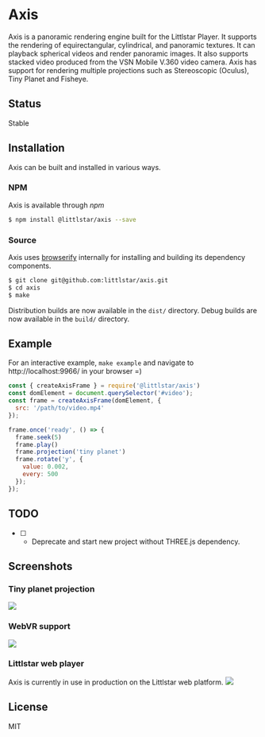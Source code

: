 Axis
======

Axis is a panoramic rendering engine built for the Littlstar Player. It supports the rendering of
equirectangular, cylindrical, and panoramic textures. It can playback
spherical videos and render panoramic images. It also supports stacked
video produced from the VSN Mobile V.360 video camera. Axis has support for
rendering multiple projections such as Stereoscopic (Oculus), Tiny Planet and
Fisheye.

## Status

Stable

## Installation

Axis can be built and installed in various ways.

### NPM

Axis is available through *npm*

```sh
$ npm install @littlstar/axis --save
```

### Source

Axis uses [browserify](http://browserify.org/) internally for installing and
building its dependency components.

```sh
$ git clone git@github.com:littlstar/axis.git
$ cd axis
$ make
```

Distribution builds are now available in the `dist/` directory.
Debug builds are now available in the `build/` directory.

## Example

For an interactive example, `make example` and navigate to http://localhost:9966/ in your browser =)

```js
const { createAxisFrame } = require('@littlstar/axis')
const domElement = document.querySelector('#video');
const frame = createAxisFrame(domElement, {
  src: '/path/to/video.mp4'
});

frame.once('ready', () => {
  frame.seek(5)
  frame.play()
  frame.projection('tiny planet')
  frame.rotate('y', {
    value: 0.002,
    every: 500
  });
});
```

## TODO

* [ ] - Deprecate and start new project without THREE.js dependency.

## Screenshots

### Tiny planet projection

![](public/assets/tiny-planet.png)

### WebVR support

![](public/assets/iceland-oculus.png)

### Littlstar web player

Axis is currently in use in production on the Littlstar web platform.
![](https://www.dropbox.com/s/fzg561w81t1rn3t/Screenshot%202015-07-17%2016.33.26.png?dl=1)

## License

MIT
